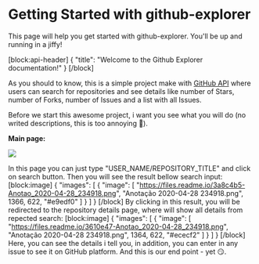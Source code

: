 # Getting Started with github-explorer

This page will help you get started with github-explorer. You'll be up and running in a jiffy!

[block:api-header]
{
  "title": "Welcome to the Github Explorer documentation!"
}
[/block]

As you should to know, this is a simple project make with [GitHub API](https://api.github.com/) where users can search for repositories and see details like number of Stars, number of Forks, number of Issues and a list with all Issues.

Before we start this awesome project, i want you see what you will do (no writed descriptions, this is too annoying 🤭).

**Main page:**

![](https://files.readme.io/8b6837c-Anotao_2020-04-28_234918.png)

In this page you can just type "USER_NAME/REPOSITORY_TITLE" and click on search button.
Then you will see the result bellow search input:
[block:image]
{
  "images": [
    {
      "image": [
        "https://files.readme.io/3a8c4b5-Anotao_2020-04-28_234918.png",
        "Anotação 2020-04-28 234918.png",
        1366,
        622,
        "#e9edf0"
      ]
    }
  ]
}
[/block]
By clicking in this result, you will be redirected to the repository details page, where will show all details from repected search:
[block:image]
{
  "images": [
    {
      "image": [
        "https://files.readme.io/3610e47-Anotao_2020-04-28_234918.png",
        "Anotação 2020-04-28 234918.png",
        1364,
        622,
        "#ececf2"
      ]
    }
  ]
}
[/block]
Here, you can see the details i tell you, in addition, you can enter in any issue to see it on GitHub platform.
And this is our end point - yet 😏.
